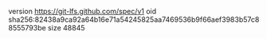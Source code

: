 version https://git-lfs.github.com/spec/v1
oid sha256:82438a9ca92a64b16e71a54245825aa7469536b9f66aef3983b57c88555793be
size 48845
